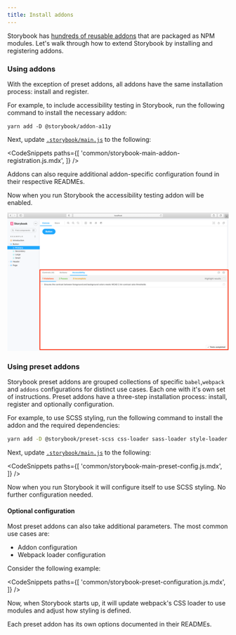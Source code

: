 ```yaml
---
title: Install addons
---
```


Storybook has [hundreds of reusable addons](/addons) that are packaged as NPM modules. Let's walk through how to extend Storybook by installing and registering addons.

### Using addons

With the exception of preset addons, all addons have the same installation process: install and register.

For example, to include accessibility testing in Storybook, run the following command to install the necessary addon:

```shell
yarn add -D @storybook/addon-a11y
```

Next, update [`.storybook/main.js`](../configure/overview.md#configure-story-rendering) to the following:

<!-- prettier-ignore-start -->

<CodeSnippets
  paths={[
    'common/storybook-main-addon-registration.js.mdx',
  ]}
/>

<!-- prettier-ignore-end -->

<div class="aside">
Addons can also require additional addon-specific configuration found in their respective READMEs.
</div>

Now when you run Storybook the accessibility testing addon will be enabled.

![Storybook addon installed and registered](./storybook-addon-installed-registered.png)

### Using preset addons

Storybook preset addons are grouped collections of specific `babel`,`webpack` and `addons` configurations for distinct use cases. Each one with it's own set of instructions. Preset addons have a three-step installation process: install, register and optionally configuration.

For example, to use SCSS styling, run the following command to install the addon and the required dependencies:

```sh
yarn add -D @storybook/preset-scss css-loader sass-loader style-loader
```

Next, update [`.storybook/main.js`](../configure/overview.md#configure-story-rendering) to the following:

<!-- prettier-ignore-start -->

<CodeSnippets
  paths={[
    'common/storybook-main-preset-config.js.mdx',
  ]}
/>

<!-- prettier-ignore-end -->

Now when you run Storybook it will configure itself to use SCSS styling. No further configuration needed.

#### Optional configuration

Most preset addons can also take additional parameters. The most common use cases are:

- Addon configuration
- Webpack loader configuration

Consider the following example:

<!-- prettier-ignore-start -->

<CodeSnippets
  paths={[
    'common/storybook-preset-configuration.js.mdx',
  ]}
/>

<!-- prettier-ignore-end -->

Now, when Storybook starts up, it will update webpack's CSS loader to use modules and adjust how styling is defined.

<div class="aside">
Each preset addon has its own options documented in their READMEs.
</div>
